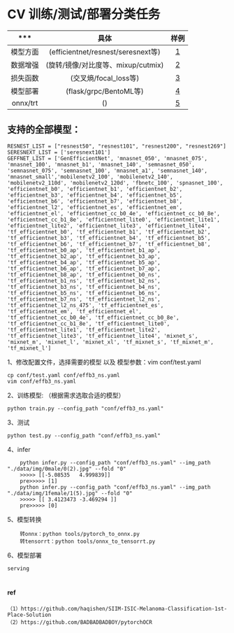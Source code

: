 


# CV 训练/测试/部署分类任务

|      ***       |   具体     |    样例   |  
| :-----------------: | :---------:| :---------:|
|  模型方面  |   (efficientnet/resnest/seresnext等)       |  [1](./qdnet/conf/constant.py)  |
|  数据增强  |   (旋转/镜像/对比度等、mixup/cutmix)         |  [2](./qdnet/dataaug/) | 
|  损失函数  |   (交叉熵/focal_loss等)                     |  [3](./qdnet/loss/)    | 
|  模型部署  |   (flask/grpc/BentoML等)                   |  [4](./serving/)       | 
|  onnx/trt |   ()                                      |  [5](./tools/)         | 

## 支持的全部模型：
```
RESNEST_LIST = ["resnest50", "resnest101", "resnest200", "resnest269"]
SERESNEXT_LIST = ['seresnext101']
GEFFNET_LIST = ['GenEfficientNet', 'mnasnet_050', 'mnasnet_075', 'mnasnet_100', 'mnasnet_b1', 'mnasnet_140', 'semnasnet_050', 'semnasnet_075', 'semnasnet_100', 'mnasnet_a1', 'semnasnet_140', 'mnasnet_small','mobilenetv2_100', 'mobilenetv2_140', 'mobilenetv2_110d', 'mobilenetv2_120d', 'fbnetc_100', 'spnasnet_100', 'efficientnet_b0', 'efficientnet_b1', 'efficientnet_b2',  'efficientnet_b3', 'efficientnet_b4', 'efficientnet_b5', 'efficientnet_b6', 'efficientnet_b7', 'efficientnet_b8', 'efficientnet_l2', 'efficientnet_es', 'efficientnet_em', 'efficientnet_el', 'efficientnet_cc_b0_4e', 'efficientnet_cc_b0_8e', 'efficientnet_cc_b1_8e', 'efficientnet_lite0', 'efficientnet_lite1', 'efficientnet_lite2', 'efficientnet_lite3', 'efficientnet_lite4', 'tf_efficientnet_b0', 'tf_efficientnet_b1', 'tf_efficientnet_b2', 'tf_efficientnet_b3', 'tf_efficientnet_b4', 'tf_efficientnet_b5', 'tf_efficientnet_b6', 'tf_efficientnet_b7', 'tf_efficientnet_b8', 'tf_efficientnet_b0_ap', 'tf_efficientnet_b1_ap', 'tf_efficientnet_b2_ap', 'tf_efficientnet_b3_ap', 'tf_efficientnet_b4_ap', 'tf_efficientnet_b5_ap', 'tf_efficientnet_b6_ap', 'tf_efficientnet_b7_ap', 'tf_efficientnet_b8_ap', 'tf_efficientnet_b0_ns', 'tf_efficientnet_b1_ns', 'tf_efficientnet_b2_ns', 'tf_efficientnet_b3_ns', 'tf_efficientnet_b4_ns', 'tf_efficientnet_b5_ns', 'tf_efficientnet_b6_ns', 'tf_efficientnet_b7_ns', 'tf_efficientnet_l2_ns', 'tf_efficientnet_l2_ns_475', 'tf_efficientnet_es', 'tf_efficientnet_em', 'tf_efficientnet_el', 'tf_efficientnet_cc_b0_4e', 'tf_efficientnet_cc_b0_8e', 'tf_efficientnet_cc_b1_8e', 'tf_efficientnet_lite0', 'tf_efficientnet_lite1', 'tf_efficientnet_lite2', 'tf_efficientnet_lite3', 'tf_efficientnet_lite4', 'mixnet_s', 'mixnet_m', 'mixnet_l', 'mixnet_xl', 'tf_mixnet_s', 'tf_mixnet_m', 'tf_mixnet_l']
```


1、修改配置文件，选择需要的模型 以及 模型参数：vim conf/test.yaml
```
cp conf/test.yaml conf/effb3_ns.yaml
vim conf/effb3_ns.yaml
```

2、训练模型: （根据需求选取合适的模型） 
```
python train.py --config_path "conf/effb3_ns.yaml"
```

3、测试
```
python test.py --config_path "conf/effb3_ns.yaml"
```

4、infer
```
    python infer.py --config_path "conf/effb3_ns.yaml" --img_path "./data/img/0male/0(2).jpg" --fold "0"
    >>>>> [[-5.08535   4.999839]]
    pre>>>>> [1]
    python infer.py --config_path "conf/effb3_ns.yaml" --img_path "./data/img/1female/1(5).jpg" --fold "0"
    >>>>> [[ 3.4123473 -3.469294 ]]
    pre>>>>> [0]
```

5、模型转换
```
    转onnx：python tools/pytorch_to_onnx.py
    转tensorrt：python tools/onnx_to_tensorrt.py
```

6、模型部署
```
serving
```




#

#

#

#

#

#

#### ref
```
（1）https://github.com/haqishen/SIIM-ISIC-Melanoma-Classification-1st-Place-Solution
（2）https://github.com/BADBADBADBOY/pytorchOCR
```






